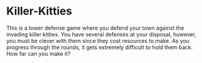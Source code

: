 # Killer-Kitties
This is a tower defense game where you defend your town against the invading killer kitties. You have several defenses at your disposal, however, you must be clever with them since they cost resources to make. As you progress through the rounds, it gets extremely difficult to hold them back. How far can you make it?

